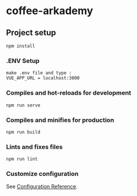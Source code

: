# coffee-arkademy

## Project setup
```
npm install
```

### .ENV Setup
```
make .env file and type :
VUE_APP_URL = localhost:3000
```
### Compiles and hot-reloads for development
```
npm run serve
```

### Compiles and minifies for production
```
npm run build
```

### Lints and fixes files
```
npm run lint
```

### Customize configuration
See [Configuration Reference](https://cli.vuejs.org/config/).
